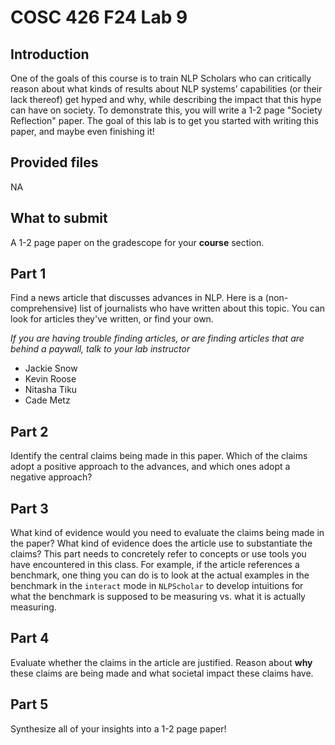 # COSC 426 F24 Lab 9

## Introduction

One of the goals of this course is to train NLP Scholars who can critically reason about what kinds of results about NLP systems’ capabilities (or their lack thereof) get hyped and why, while describing the impact that this hype can
have on society. To demonstrate this, you will write a 1-2 page "Society Reflection" paper. The goal of this lab is to get you started with writing this paper, and maybe even finishing it! 

## Provided files

NA

## What to submit

A 1-2 page paper on the gradescope for your **course** section. 

## Part 1

Find a news article that discusses advances in NLP. Here is a (non-comprehensive) list of journalists who have written about this topic. You can look for articles they've written, or find your own. 

*If you are having trouble finding articles, or are finding articles that are behind a paywall, talk to your lab instructor*

- Jackie Snow
- Kevin Roose
- Nitasha Tiku
- Cade Metz


## Part 2

Identify the central claims being made in this paper. Which of the claims adopt a positive approach to the advances, and which ones adopt a negative approach?  

## Part 3
What kind of evidence would you need to evaluate the claims being made in the paper? What kind of evidence does the article use to substantiate the claims? This part needs to concretely refer to concepts or use tools you have encountered in this class. For example, if the article references a benchmark, one thing you can do is to look at the actual examples in the benchmark in the `interact` mode in `NLPScholar` to develop intuitions for what the benchmark is supposed to be measuring vs. what it is actually measuring. 

## Part 4

Evaluate whether the claims in the article are justified.  Reason about **why** these claims are being made and what societal impact these claims have. 

## Part 5

Synthesize all of your insights into a 1-2 page paper! 






